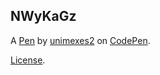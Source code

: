 NWyKaGz
-------


A [Pen](https://codepen.io/unimexes2/pen/NWyKaGz) by [unimexes2](https://codepen.io/unimexes2) on [CodePen](https://codepen.io).

[License](https://codepen.io/license/pen/NWyKaGz).